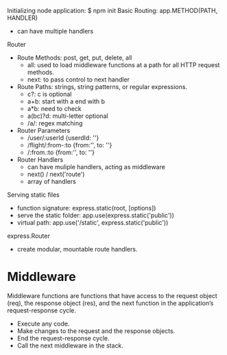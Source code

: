 Initializing node application: $ npm init
Basic Routing:  app.METHOD(PATH, HANDLER)
- can have multiple handlers

Router
- Route Methods: post, get, put, delete, all
    - all: used to load middleware functions at a path for all HTTP request methods.
    - next: to pass control to next handler
- Route Paths: strings, string patterns, or regular expressions.
    - c?: c is optional
    - a+b: start with a end with b
    - a*b: need to check
    - a(bc)?d: multi-letter optional
    - /a/: regex matching
- Router Parameters
    - /user/:userId         {userdId: ''}
    - /flight/:from-:to     {from:'', to: ''}
    - /:from.:to            {from:'', to: ''}
- Router Handlers
    - can have muliple handlers, acting as middleware
    - next() / next('route') 
    - array of handlers

Serving static files
- function signature: express.static(root, [options])
- serve the static folder: app.use(express.static('public'))
- virtual path:   app.use('/static', express.static('public'))


express.Router
- create modular, mountable route handlers.

# Middleware
Middleware functions are functions that have access to the request object (req), the response object (res), and the next function in the application’s request-response cycle.
- Execute any code.
- Make changes to the request and the response objects.
- End the request-response cycle.
- Call the next middleware in the stack.

